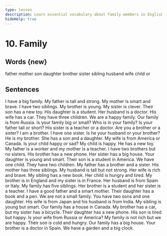 ```yaml
---
type: lesson
description: Learn essential vocabulary about family members in English and practice building sentences describing family relationships and characteristics.
hideHelp: true
---
```


# 10. Family

## Words {new}

father
mother
son
daughter
brother
sister
sibling
husband
wife
child
or

## Sentences

I have a big family.
My father is tall and strong.
My mother is smart and brave.
I have two siblings.
My brother is young.
My sister is clever.
Their son has a new toy.
His daughter is a student.
Her husband is a doctor.
His wife has a car.
They have three children.
We are a happy family.
Our family is from Russia.
Is your family big or small?
Who is in your family?
Is your father tall or short?
His sister is a teacher or a doctor.
Are you a brother or a sister?
I am a brother. I have one sister.
Is he your husband or your brother?
He is my brother.
She has a son and a daughter.
My wife is from America or Canada.
Is your child happy or sad?
My child is happy. He has a new toy.
My father is a worker and my mother is a teacher.
I have two brothers but no sisters.
His brother has a new phone.
Her sister has a big house.
Your daughter is young and smart.
Their son is a student in America.
We have one child.
They have two children.
My father has a brother and a sister.
His mother has three siblings.
My husband is tall but not strong.
Her wife is rich and brave.
My sibling has a new book.
Her child is hungry and tired.
My brother is in England and my sister is in France.
Her husband is from Spain or Italy.
My family has five siblings.
Her brother is a student and her sister is a teacher.
I have a good father and a smart mother.
Their daughter has a book and a pen.
We are not a small family.
You have two sons and one daughter.
His wife is from Japan and his husband is from India.
My sibling is young but smart.
Our family has a house in Canada.
My brother has a car, but my sister has a bicycle.
Their daughter has a new phone.
His son is tired but happy.
Is your wife from Russia or America?
My family is not rich but we are happy.
Their son is cold and hungry.
Our family has a big house.
Your brother is a doctor in Spain.
We have a garden and a big clock.
